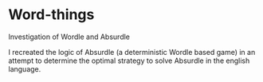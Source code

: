 # Word-things
Investigation of Wordle and Absurdle

I recreated the logic of Absurdle (a deterministic Wordle based game) in an attempt to determine the optimal strategy to solve Absurdle in the english language.
